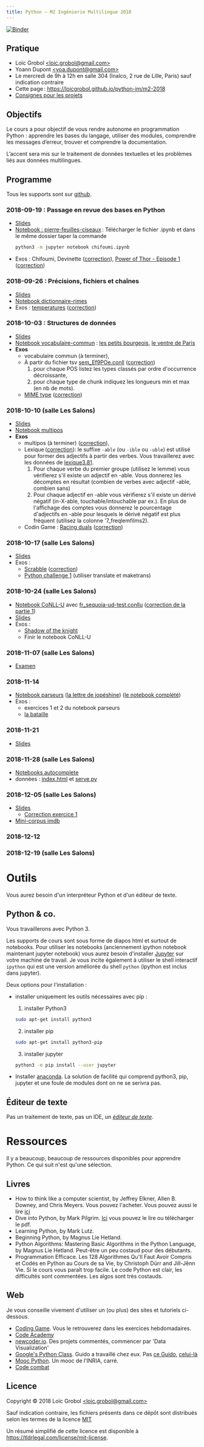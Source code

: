 ```yaml
---
title: Python — M2 Ingénierie Multilingue 2018
---
```

[![Binder](https://mybinder.org/badge.svg)](https://mybinder.org/v2/gh/LoicGrobol/python-im/master)

## Pratique
  - Loïc Grobol [\<loic.grobol@gmail.com\>](mailto:loic.grobol@gmail.com)
  - Yoann Dupont [\<yoa.dupont@gmail.com\>](mailto:yoa.dupont@gmail.com)
  - Le mercredi de 9h à 12h en salle 304 (Inalco, 2 rue de Lille, Paris) sauf indication contraire
  - Cette page : <https://loicgrobol.github.io/python-im/m2-2018>
  - [Consignes pour les projets](projets.md)

## Objectifs

Le cours a pour objectif de vous rendre autonome en programmation Python : apprendre les bases du langage, utiliser des modules, comprendre les messages d’erreur, trouver et comprendre la documentation.

L’accent sera mis sur le traitement de données textuelles et les problèmes liés aux données multilingues.

## Programme

Tous les supports sont sur [github](https://github.com/loicgrobol/python-im).

### 2018-09-19 : Passage en revue des bases en Python

  - [Slides](https://mybinder.org/v2/gh/loicgrobol/python-im/master?filepath=python-1.ipynb)
  - [Notebook : pierre-feuilles-ciseaux](../chifoumi.ipynb) :
    Télécharger le fichier .ipynb et dans le même dossier taper la commande
    ```bash
    python3 -m jupyter notebook chifoumi.ipynb
    ```
  - Exos : Chifoumi, Devinette ([correction](../exos/guess.py)), [Power of Thor - Episode 1](https://www.codingame.com/training/easy/power-of-thor-episode-1) ([correction](../exos/thor.py))

### 2018-09-26 : Précisions, fichiers et chaînes

  - [Slides](https://mybinder.org/v2/gh/loicgrobol/python-im/master?filepath=python-2.ipynb)
  - [Notebook dictionnaire-rimes](../dico-rimes.ipynb)
  - Exos : [temperatures](https://www.codingame.com/training/easy/temperatures) ([correction](../exos/temperatures.py))

### 2018-10-03 : Structures de données

  - [Slides](https://mybinder.org/v2/gh/loicgrobol/python-im/master?filepath=python-3.ipynb)
  - [Notebook vocabulaire-commun](../voc-commun.ipynb) : [les petits bourgeois](../balzac_petits-bourgeois.txt), [le ventre de Paris](../zola_ventre-de-paris.txt)
  - **Exos**
    - vocabulaire commun (à terminer),
    - À partir du fichier tsv [sem_Ef9POe.conll](../sem_Ef9POe.conll) ([correction](../exos/exo-conll.py))
        1. pour chaque POS listez les types classés par ordre d'occurrence décroissante,
        2. pour chaque type de chunk indiquez les longueurs min et max (en nb de mots).
    - [MIME type](https://www.codingame.com/training/easy/mime-type) ([correction](../exos/mime.py))


### 2018-10-10 (salle Les Salons)

  - [Slides](https://mybinder.org/v2/gh/loicgrobol/python-im/master?filepath=python-4.ipynb)
  - [Notebook multipos](../multipos.ipynb)
  - **Exos**
    - multipos (à terminer) ([correction](../exos/multipos.py)),
    - Lexique ([correction](../exos/lexique-able.py)): le suffixe `-able` (ou `-ible` ou `-uble`) est utilisé pour former des adjectifs à partir des verbes. Vous travaillerez avec les données de [lexique3.81](http://lexique.org/telLexique.php).
        1. Pour chaque verbe du premier groupe (utilisez le lemme) vous vérifierez s'il existe un adjectif en -able. Vous donnerez les décomptes en résultat (combien de verbes avec adjectif -able, combien sans)
        2. Pour chaque adjectif en -able vous vérifierez s'il existe un dérivé négatif (in-X-able, touchable/intouchable par ex.). En plus de l'affichage des comptes vous donnerez le pourcentage d'adjectifs en -able pour lesquels le dérivé négatif est plus fréquent (utilisez la colonne '7_freqlemfilms2).
    - Codin Game : [Racing duals](https://www.codingame.com/ide/puzzle/horse-racing-duals) ([correction](../exos/racing.py))

### 2018-10-17 (salle Les Salons)

  - [Slides](https://mybinder.org/v2/gh/loicgrobol/python-im/master?filepath=python-5.ipynb)
  - Exos :
    - [Scrabble](https://www.codingame.com/training/medium/scrabble) ([correction](../exos/scrabble.py))
    - [Python challenge 1](http://www.pythonchallenge.com/pc/def/map.html) (utiliser translate et maketrans)

### 2018-10-24 (salle Les Salons)
  - [Notebook CoNLL-U](../conllu_parse.ipynb) avec [fr_sequoia-ud-test.conllu](../fr_sequoia-ud-test.conllu) ([correction de la partie 1](../exos/conllu_crade.py))
  - [Slides](https://mybinder.org/v2/gh/loicgrobol/python-im/master?filepath=python-6.ipynb)
  - Exos :
    - [Shadow of the knight](https://www.codingame.com/training/medium/shadows-of-the-knight-episode-1)
    - Finir le notebook CoNLL-U

### 2018-11-07 (salle Les Salons)
  - [Examen](exam.md)

### 2018-11-14
  - [Notebook parseurs](../parseurs.ipynb) ([la lettre de jopéshine](../josephine-1-150119.xml)) ([le notebook complété](../parseurs-complet.ipynb))
  - Exos :
    - exercices 1 et 2 du notebook parseurs
    - [la bataille](https://www.codingame.com/training/medium/winamax-battle)

### 2018-11-21
  - [Slides](https://mybinder.org/v2/gh/loicgrobol/python-im/master?filepath=modules.ipynb)

### 2018-11-28 (salle Les Salons)
  - [Notebooks autocomplete](../autocomplete/autocomplete1.ipynb)
  - données : [index.html](../autocomplete/index.html) et [serve.py](../autocomplete/serve.py)

### 2018-12-05 (salle Les Salons)
  - [Slides](https://mybinder.org/v2/gh/loicgrobol/python-im/master?filepath=modele_vectoriel.ipynb)
    - [Correction exercice 1](../exos/imbow.py)
  - [Mini-corpus imdb](../data/imdb/imdb_smol.tar.gz)

### 2018-12-12
### 2018-12-19 (salle Les Salons)

# Outils

Vous aurez besoin d'un interpréteur Python et d'un éditeur de texte.

## Python & co.
Vous travaillerons avec Python 3.

Les supports de cours sont sous forme de diapos html et surtout de notebooks. Pour utiliser les notebooks (anciennement ipython notebook maintenant jupyter notebook) vous aurez besoin d'installer [Jupyter](http://jupyter.org/) sur votre machine de travail.
Je vous incite également à utiliser le shell interactif `ipython` qui est une version améliorée du shell `python` (ipython est inclus dans jupyter).

Deux options pour l'installation :

* installer uniquement les outils nécessaires avec pip :
	1. installer Python3
	```bash
	sudo apt-get install python3
	```

	2. installer pip
	```bash
	sudo apt-get install python3-pip
	```

	3. installer jupyter
	```bash
	python3 -m pip install --user jupyter
	```

* Installer [anaconda](https://www.continuum.io/downloads). La solution de facilité qui comprend python3, pip, jupyter et une foule de modules dont on ne se serivra pas.


## Éditeur de texte
Pas un traitement de texte, pas un IDE, un *[éditeur de texte](https://fr.wikipedia.org/wiki/%C3%89diteur_de_texte)*.

# Ressources

Il y a beaucoup, beaucoup de ressources disponibles pour apprendre Python. Ce qui suit n'est qu'une sélection.

## Livres

* How to think like a computer scientist, by Jeffrey Elkner, Allen B. Downey, and Chris Meyers.
Vous pouvez l'acheter. Vous pouvez aussi le lire [ici](http://openbookproject.net/thinkcs/python/english3e/)
* Dive into Python, by Mark Pilgrim.
[Ici](http://www.diveintopython3.net/) vous pouvez le lire ou télécharger le pdf.
* Learning Python, by Mark Lutz.
* Beginning Python, by Magnus Lie Hetland.
* Python Algorithms: Mastering Basic Algorithms in the Python Language, by Magnus Lie Hetland.
Peut-être un peu costaud pour des débutants.
* Programmation Efficace. Les 128 Algorithmes Qu'Il Faut Avoir Compris et Codés en Python au Cours de sa Vie, by Christoph Dürr and Jill-Jênn Vie.
Si le cours vous paraît trop facile. Le code Python est clair, les difficultés sont commentées. Les algos sont très costauds.

## Web

Je vous conseille vivement d'utiliser un (ou plus) des sites et tutoriels ci-dessous.

* [Coding Game](https://www.codingame.com/home). Vous le retrouverez dans les exercices hebdomadaires.
* [Code Academy](https://www.codecademy.com/fr/learn/python)
* [newcoder.io](http://newcoder.io/). Des projets commentés, commencer par 'Data Visualization'
* [Google's Python Class](https://developers.google.com/edu/python/). Guido a travaillé chez eux. Pas [ce Guido](http://vignette2.wikia.nocookie.net/pixar/images/1/10/Guido.png/revision/latest?cb=20140314012724), [celui-là](https://en.wikipedia.org/wiki/Guido_van_Rossum#/media/File:Guido_van_Rossum_OSCON_2006.jpg)
* [Mooc Python](https://www.fun-mooc.fr/courses/inria/41001S03/session03/about#). Un mooc de l'INRIA, carré.
* [Code combat](https://codecombat.com/)

## Licence

 Copyright © 2018 Loïc Grobol [\<loic.grobol@gmail.com\>](loic.grobol@gmail.com)

 Sauf indication contraire, les fichiers présents dans ce dépôt sont distribués selon les termes de la licence [MIT](LICENSE)

 Un résumé simplifié de cette licence est disponible à <https://tldrlegal.com/license/mit-license>.

